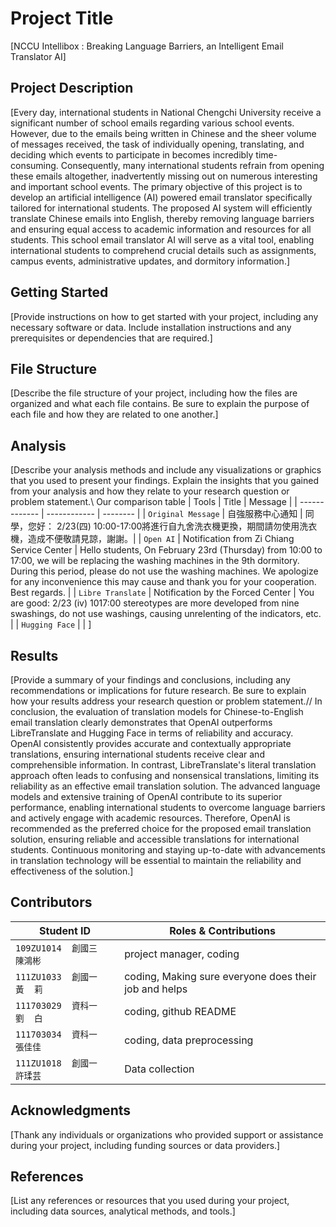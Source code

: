 # Project Title

[NCCU Intellibox : Breaking Language Barriers, an Intelligent Email Translator AI]

## Project Description

[Every day, international students in National Chengchi University receive a significant number of school emails regarding various school events. However, due to the emails being written in Chinese and the sheer volume of messages received, the task of individually opening, translating, and deciding which events to participate in becomes incredibly time-consuming. Consequently, many international students refrain from opening these emails altogether, inadvertently missing out on numerous interesting and important school events.
The primary objective of this project is to develop an artificial intelligence (AI) powered email translator specifically tailored for international students. The proposed AI system will efficiently translate Chinese emails into English, thereby removing language barriers and ensuring equal access to academic information and resources for all students. This school email translator AI will serve as a vital tool, enabling international students to comprehend crucial details such as assignments, campus events, administrative updates, and dormitory information.]

## Getting Started

[Provide instructions on how to get started with your project, including any necessary software or data. Include installation instructions and any prerequisites or dependencies that are required.]

## File Structure

[Describe the file structure of your project, including how the files are organized and what each file contains. Be sure to explain the purpose of each file and how they are related to one another.]

## Analysis

[Describe your analysis methods and include any visualizations or graphics that you used to present your findings. Explain the insights that you gained from your analysis and how they relate to your research question or problem statement.\\
Our comparison table
| Tools              | Title        | Message  |
| -------------      | ------------ | -------- |
| `Original Message` | 自強服務中心通知 | 同學，您好： 2/23(四) 10:00-17:00將進行自九舍洗衣機更換，期間請勿使用洗衣機，造成不便敬請見諒，謝謝。|
| `Open AI`          | Notification from Zi Chiang  Service Center | Hello students, On February 23rd (Thursday) from 10:00 to 17:00, we will be replacing the washing machines in the 9th dormitory. During this period, please do not use the washing machines. We apologize for any inconvenience this may cause and thank you for your cooperation. Best regards. |
| `Libre Translate`  | Notification by the Forced Center | You are good: 2/23 (iv) 1017:00 stereotypes are more developed from nine swashings, do not use washings, causing unrelenting of the indicators, etc. |
| `Hugging Face`     |               | ]

## Results

[Provide a summary of your findings and conclusions, including any recommendations or implications for future research. Be sure to explain how your results address your research question or problem statement.//
In conclusion, the evaluation of translation models for Chinese-to-English email translation clearly demonstrates that OpenAI outperforms LibreTranslate and Hugging Face in terms of reliability and accuracy. OpenAI consistently provides accurate and contextually appropriate translations, ensuring international students receive clear and comprehensible information. In contrast, LibreTranslate's literal translation approach often leads to confusing and nonsensical translations, limiting its reliability as an effective email translation solution. The advanced language models and extensive training of OpenAI contribute to its superior performance, enabling international students to overcome language barriers and actively engage with academic resources. Therefore, OpenAI is recommended as the preferred choice for the proposed email translation solution, ensuring reliable and accessible translations for international students. Continuous monitoring and staying up-to-date with advancements in translation technology will be essential to maintain the reliability and effectiveness of the solution.]

## Contributors

|Student ID |  Roles & Contributions |
| --------- | ---------------------- |
|`109ZU1014  創國三   陳鴻彬`| project manager, coding |
|`111ZU1033  創國一   黃  莉`| coding, Making sure everyone does their job and helps |
|`111703029  資科一   劉  白`| coding, github README |
|`111703034  資科一   張佳佳`| coding, data preprocessing |
|`111ZU1018  創國一   許瑈芸`| Data collection | ]

## Acknowledgments

[Thank any individuals or organizations who provided support or assistance during your project, including funding sources or data providers.]

## References

[List any references or resources that you used during your project, including data sources, analytical methods, and tools.]

